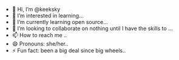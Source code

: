 - 👋 Hi, I’m @keeksky
- 👀 I’m interested in learning...
- 🌱 I’m currently learning open source...
- 💞️ I’m looking to collaborate on nothing until I have the skills to ...
- 📫 How to reach me ..
- 😄 Pronouns: she/her..
- ⚡ Fun fact: been a big deal since big wheels..

<!---
keeksky/keeksky is a ✨ special ✨ repository because its `README.md` (this file) appears on your GitHub profile.
You can click the Preview link to take a look at your changes.
--->
